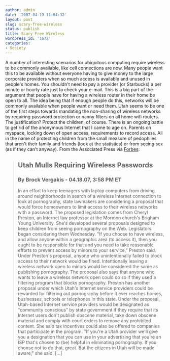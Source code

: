 ```yaml
---
author: admin
date: '2007-04-19 11:04:32'
layout: post
slug: scary-free-wireless
status: publish
title: Scary Free Wireless
wordpress_id: '1672'
categories:
- Society
---
```


A number of interesting scenarios for ubiquitous computing require
wireless to be commonly available, like cell connections are now. Many
people want this to be available without everyone having to give money
to the large corporate providers when so much access is available and
unused in people's homes. You shouldn't need to pay a provider (or
Starbucks) a per minute or hourly rate just to check your e-mail. This
is a big part of the argument that people have for having a wireless
router in their home be open to all. The idea being that if enough
people do this, networks will be commonly available when people want or
need them. Utah seems to be one of the first steps towards mandating the
non-sharing of wireless networks by requiring password protection or
nanny filters on all home wifi routers. The justification? Protect the
children, of course. There is an ongoing battle to get rid of the
anonymous Internet that I came to age on. Parents on myspace, locking
down of open access, requirements to record access. All in the name of
protecting children from the small measure of pedophiles that aren't
their family and friends (look at the statistics) or from seeing sex (as
if they can't anyway). From the Associated Press via
[Forbes](http://www.forbes.com/feeds/ap/2007/04/18/ap3627239.html):

> ## Utah Mulls Requiring Wireless Passwords
>
> ### By Brock Vergakis - 04.18.07, 3:58 PM ET
>
> In an effort to keep teenagers with laptop computers from driving
> around neighborhoods in search of a wireless Internet connection to
> look at pornography, state lawmakers are considering a proposal that
> would force homeowners to limit access to their wireless networks with
> a password. The proposed legislation comes from Cheryl Preston, an
> Internet law professor at the Mormon church's Brigham Young
> University. She's developed several proposals designed to keep
> children from seeing pornography on the Web. Legislators began
> considering them Wednesday. "If you choose to have wireless, and allow
> anyone within a geographic area (to access it), then you ought to be
> responsible for that and you need to take reasonable efforts to
> prevent access by minors to your service," Preston said. Under
> Preston's proposal, anyone who unintentionally failed to block access
> to their network would be fined. Intentionally leaving a wireless
> network open to minors would be considered the same as publishing
> pornography. The proposal also says that anyone who wants to leave a
> wireless network open could do so if they used a filtering program
> that blocks pornography. Preston has another proposal under which
> Utah's Internet service providers could be rewarded for filtering out
> pornography before it ever reaches homes, businesses, schools or
> telephones in this state. Under the proposal, Utah-based Internet
> service providers would be designated as "community conscious" by
> state government if they require that its Internet users don't publish
> obscene material, take down obscene material and comply with court
> orders to remove any prohibited content. She said tax incentives could
> also be offered to companies that participate in the program. "If
> you're a Utah provider we'll give you a designation that you can use
> in your advertising that you're an ISP that's chosen to (be) helpful
> in eliminating pornography. If you choose not to do that, great. But
> the citizens in Utah will be made aware," she said. [...]

